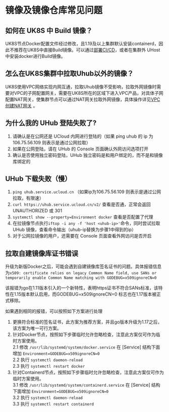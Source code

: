 # 镜像及镜像仓库常见问题

## 如何在 UK8S 中 Build 镜像？

UK8S节点Docker配置文件经过修改，且1.19及以上集群默认安装containerd，因此不推荐在UK8S中直接Build镜像。可以通过[部署CI/CD](https://docs.ucloud.cn/uk8s/bestpractice/cicd_containerd)，或者在集群外
UHost 中安装docker进行Build镜像。

## 怎么在UK8S集群中拉取Uhub以外的镜像？

UK8S使用VPC网络实现内网互通，拉取Uhub镜像不受影响，拉取外网镜像时需要对VPC的子网配置网关，需要在UK8S所在的区域下进入VPC产品，对具体子网配置NAT网关，使集群节点可以通过NAT网关拉取外网镜像，具体操作详见[VPC创建NAT网关](vpc/briefguide/step4)
。

## 为什么我的 UHub 登陆失败了?

1. 请确认是在公网还是 UCloud 内网进行登陆的（如果 ping uhub 的 ip 为 106.75.56.109 则表示是通过公网拉取）
2. 如果在公网登陆，请在 UHub 的 Console 页面确认外网访问选项打开
3. 确认是否使用独立密码登陆，UHub 独立密码是和用户绑定的，而不是和镜像库绑定的

## UHub 下载失败（慢）

1. `ping uhub.service.ucloud.cn` （如果ip为106.75.56.109 则表示是通过公网拉取，有限速）
2. `curl https://uhub.service.ucloud.cn/v2/` 查看是否通，正常会返回 UNAUTHORIZED 或 301
3. `systemctl show --property=Environment docker` 查看是否配置了代理
4. 在拉镜像节点执行`iftop -i any -f 'host <uhub-ip>'`命令，同时尝试拉取 UHub 镜像，查看命令输出（uhub-ip替换为步骤1中得到的ip）
5. 对于公网拉镜像的用户，还需要在 Console 页面查看外网访问是否开启

## 拉取自建镜像库证书错误

升级为新版Docker之后，可能会遇到自建镜像库签名证书的问题。具体报错信息为`x509: certificate relies on legacy Common Name field, use SANs or temporarily enable Common Name matching with GODEBUG=x509ignoreCN=0`

该报错为go在1.11版本引入的一个新特性，表明https证书不符合SANs标准，该特性在1.15版本默认启用，而GODEBUG=x509ignoreCN=0 标志也在1.17版本被正式移除。

如果遇到相同的报错，可以按照如下方案进行处理

1. 更换符合标准的签名证书，此方案为推荐方案，并且go版本升级为1.17之后，该方案为唯一可行方案。
2. 针对Docker节点，按照如下步骤临时允许忽略检查，注意此方案仅可作为临时方案使用。\
   2.1 修改 `/usr/lib/systemd/system/docker.service` 在 [Service] 结构下面增加
   `Environment=GODEBUG=x509ignoreCN=0`\
   2.2 执行 `systemctl daemon-reload`\
   2.3 执行 `systemctl restart docker`
3. 针对Containerd节点，按照如下步骤临时允许忽略检查，注意此方案仅可作为临时方案使用。\
   3.1 修改 `/usr/lib/systemd/system/containerd.service` 在 [Service] 结构下面增加
   `Environment=GODEBUG=x509ignoreCN=0`\
   3.2 执行 `systemctl daemon-reload`\
   3.3 执行 `systemctl restart containerd`
